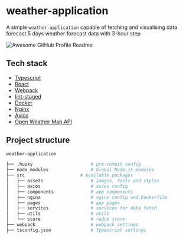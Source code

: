# weather-application
A simple `weather-application` capable of fetching and visualising data forecast 5 days weather forecast data with 3-hour step

<img alt="Awesome GitHub Profile Readme" src="https://im7.ezgif.com/tmp/ezgif-7-ba03ca661f08.gif"> </img>

## Tech stack

- [Typescript](https://www.typescriptlang.org/)
- [React](https://reactjs.org/)
- [Webpack](https://webpack.js.org/)
- [lint-staged](https://github.com/okonet/lint-staged/)
- [Docker](https://www.docker.com/)
- [Nginx](https://www.nginx.com/)
- [Axios](https://github.com/axios/axios)
- [Open Weather Map API](https://openweathermap.org/forecast5)


## Project structure
```bash
weather-application

├── .husky                      # pre-commit config
├── node_modules                # Global Node.js modules
├── src                    	# Available packages
│   ├── assets                  # images, fonts and styles
│   ├── axios                   # axios config
│   ├── components              # app components
│   ├── nginx                  	# nginx config and Dockerfile
│   ├── pages                  	# app pages
│   ├── services                # services for data fetch
│   ├── utils                  	# utils
│   └── store                   # redux store
├── webpack                     # webpack settings
├── tsconfig.json               # Typescript settings

```
